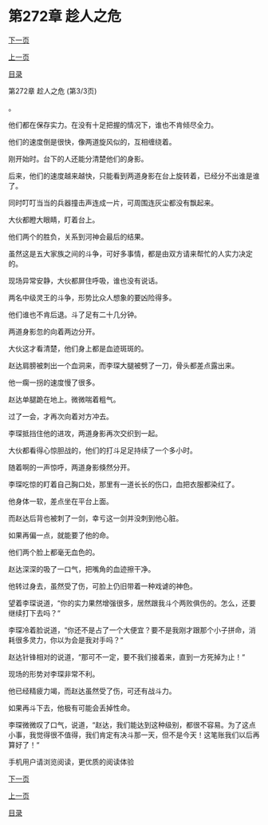 <h1>第272章   趁人之危</h1>
            <div><p><a href="./816_%E7%AC%AC273%E7%AB%A0_%E8%A1%80%E9%81%81%E6%9C%AF.md">下一页</a></p><p><a href="./814_%E7%AC%AC272%E7%AB%A0_%E8%B6%81%E4%BA%BA%E4%B9%8B%E5%8D%B1.md">上一页</a></p><p><a href="../">目录</a></p></div>
            <div><p>第272章   趁人之危 (第3/3页)</p><p>。</p><p>他们都在保存实力。在没有十足把握的情况下，谁也不肯倾尽全力。</p><p>他们的速度倒是很快，像两道旋风似的，互相缠绕着。</p><p>刚开始时。台下的人还能分清楚他们的身影。</p><p>后来，他们的速度越来越快，只能看到两道身影在台上旋转着，已经分不出谁是谁了。</p><p>同时叮叮当当的兵器撞击声连成一片，可周围连灰尘都没有飘起来。</p><p>大伙都瞪大眼睛，盯着台上。</p><p>他们两个的胜负，关系到河神会最后的结果。</p><p>虽然这是五大家族之间的斗争，可好多事情，都是由双方请来帮忙的人实力决定的。</p><p>现场异常安静，大伙都屏住呼吸，谁也没有说话。</p><p>两名中级灵王的斗争，形势比众人想象的要凶险得多。</p><p>他们谁也不肯后退。斗了足有二十几分钟。</p><p>两道身影忽的向着两边分开。</p><p>大伙这才看清楚，他们身上都是血迹斑斑的。</p><p>赵达肩膀被刺出一个血洞来，而李琛大腿被劈了一刀，骨头都差点露出来。</p><p>他一瘸一拐的速度慢了很多。</p><p>赵达单腿跪在地上。微微喘着粗气。</p><p>过了一会，才再次向着对方冲去。</p><p>李琛抵挡住他的进攻，两道身影再次交织到一起。</p><p>大伙都看得心惊胆战的，他们的打斗足足持续了一个多小时。</p><p>随着啊的一声惊呼，两道身影倏然分开。</p><p>李琛吃惊的盯着自己胸口处，那里有一道长长的伤口，血把衣服都染红了。</p><p>他身体一软，差点坐在平台上面。</p><p>而赵达后背也被刺了一剑，幸亏这一剑并没刺到他心脏。</p><p>如果再偏一点，就能要了他的命。</p><p>他们两个脸上都毫无血色的。</p><p>赵达深深的吸了一口气，把嘴角的血迹擦干净。</p><p>他转过身去，虽然受了伤，可脸上仍旧带着一种戏谑的神色。</p><p>望着李琛说道，“你的实力果然增强很多，居然跟我斗个两败俱伤的。怎么，还要继续打下去吗？“</p><p>李琛冷着脸说道，“你还不是占了一个大便宜？要不是我刚才跟那个小子拼命，消耗很多灵力，你以为会是我对手吗？“</p><p>赵达针锋相对的说道，“那可不一定，要不我们接着来，直到一方死掉为止！“</p><p>现场的形势对李琛非常不利。</p><p>他已经精疲力竭，而赵达虽然受了伤，可还有战斗力。</p><p>如果再斗下去，他极有可能会丢掉性命。</p><p>李琛微微叹了口气，说道，“赵达，我们能达到这种级别，都很不容易。为了这点小事，我觉得很不值得，我们肯定有决斗那一天，但不是今天！这笔账我们以后再算好了！“</p><p>手机用户请浏览阅读，更优质的阅读体验</p></div>
            <div><p><a href="./816_%E7%AC%AC273%E7%AB%A0_%E8%A1%80%E9%81%81%E6%9C%AF.md">下一页</a></p><p><a href="./814_%E7%AC%AC272%E7%AB%A0_%E8%B6%81%E4%BA%BA%E4%B9%8B%E5%8D%B1.md">上一页</a></p><p><a href="../">目录</a></p></div>
